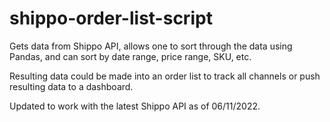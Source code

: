 # shippo-order-list-script
Gets data from Shippo API, allows one to sort through the data using Pandas, and can sort by date range,
price range, SKU, etc. 

Resulting data could be made into an order list to track all channels
or push resulting data to a dashboard.

Updated to work with the latest Shippo API as of 06/11/2022.
